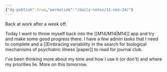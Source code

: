```yaml
---
{"dg-publish":true,"permalink":"/daily-notes/11-nov-24/"}
---
```


Back at work after a week off.

Today I want to throw myself back into the [[M14/M14\|M14]] app and try and make some good progress there. I have a few admin tasks that I need to complete and a [[Embracing variability in the search for biological mechanisms of psychiatric illness \|paper]] to read for journal club.

I've been thinking more about my time and how I use it (or don't) and where my priorities lie. More on this tomorrow.

